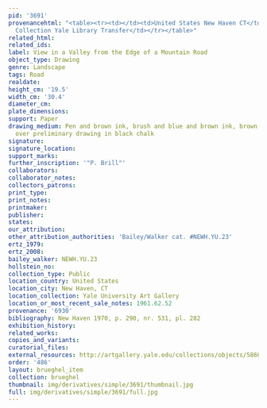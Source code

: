 ```yaml
---
pid: '3691'
provenancehtml: "<table><tr><td></td><td>United States New Haven CT</td><td>Egmont
  Collection Yale Library Transfer</td></tr></table>"
related_html:
related_ids:
label: View in a Valley from the Edge of a Mountain Road
object_type: Drawing
genre: Landscape
tags: Road
realdate:
height_cm: '19.5'
width_cm: '30.4'
diameter_cm:
plate_dimensions:
support: Paper
drawing_medium: Pen and brown ink, brush and blue and brown ink, brown and blue wash,
  over preliminary drawing in black chalk
signature:
signature_location:
support_marks:
further_inscription: '"P. Brill"'
collaborators:
collaborator_notes:
collectors_patrons:
print_type:
print_notes:
printmaker:
publisher:
states:
our_attribution:
other_attribution_authorities: 'Bailey/Walker cat. #NEWH.YU.23'
ertz_1979:
ertz_2008:
bailey_walker: NEWH.YU.23
hollstein_no:
collection_type: Public
location_country: United States
location_city: New Haven, CT
location_collection: Yale University Art Gallery
location_or_most_recent_sale_notes: 1961.62.52
provenance: '6930'
bibliography: New Haven 1970, p. 290, nr. 531, pl. 282
exhibition_history:
related_works:
copies_and_variants:
curatorial_files:
external_resources: http://artgallery.yale.edu/collections/objects/58609
order: '486'
layout: brueghel_item
collection: brueghel
thumbnail: img/derivatives/simple/3691/thumbnail.jpg
full: img/derivatives/simple/3691/full.jpg
---
```

